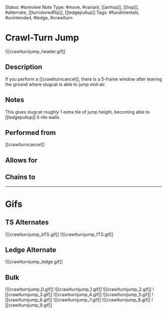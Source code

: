 Status: #toreview
Note Type: #move, #variant, [[airhop]], [[hop]], #alternate, [[turnstoredflip]], [[ledgepullup]]
Tags: #fundimentals, #unintended, #ledge, #crawlturn 

# Crawl-Turn Jump
![[crawlturnjump_header.gif]]
## Description
If you perform a [[crawlturncancel]], there is a 5-frame window after leaving the ground where slugcat is able to jump mid-air.

## Notes
This gives slugcat roughly 1 extra tile of jump height, becoming able to [[ledgepullup]] 5-tile walls.

## Performed from
[[crawlturncancel]]

## Allows for


## Chains to


___
# Gifs
## TS Alternates
![[crawlturnjump_bTS.gif]]
![[crawlturnjump_fTS.gif]]
## Ledge Alternate
![[crawlturnjump_ledge.gif]]
## Bulk
![[crawlturnjump_0.gif]]
![[crawlturnjump_1.gif]]
![[crawlturnjump_2.gif]]
![[crawlturnjump_3.gif]]
![[crawlturnjump_4.gif]]
![[crawlturnjump_5.gif]]
![[crawlturnjump_6.gif]]
![[crawlturnjump_7.gif]]
![[crawlturnjump_8.gif]]
![[crawlturnjump_9.gif]]